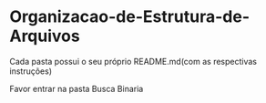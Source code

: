 # Organizacao-de-Estrutura-de-Arquivos

Cada pasta possui o seu próprio README.md(com as respectivas instruções)

Favor entrar na pasta Busca Binaria

